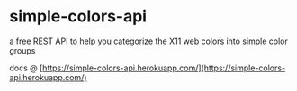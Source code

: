 # simple-colors-api

a free REST API to help you categorize the X11 web colors into simple color groups

docs @ [https://simple-colors-api.herokuapp.com/](https://simple-colors-api.herokuapp.com/)
